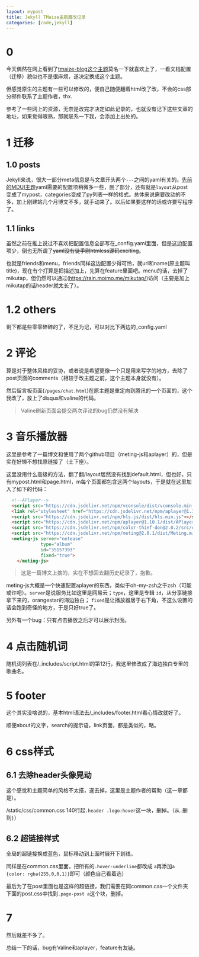 ```yaml
---
layout: mypost
title: Jekyll TMaize主题魔改记录
categories: [code,jekyll]
---
```

# 0

今天偶然在网上看到了[tmaize-blog这个主题](https://github.com/TMaize/tmaize-blog)莫名一下就喜欢上了，一看文档配置（迁移）貌似也不是很麻烦，遂决定换成这个主题。

但感觉原生的主题有一些可以修改的，便自己随便翻着html改了改，不会的css部分邮件联系了主题作者，thx.

参考了一些网上的资源，无奈是改完才决定如此记录的，也就没有记下这些文章的地址，如果觉得眼熟，那就联系一下我，会添加上出处的。

# 1 迁移
## 1.0 posts

Jekyll来说，很大一部分meta信息是与文章开头两个```---```之间的yaml有关的。[先前的MDUI主题](http://mdui.kejun.me/#/)yaml需要的配置项稍微多一些，删了部分，还有就是```layout```从post变成了mypost，categories变成了py列表一样的格式。总体来说需要改动的不多，加上刚建站几个月博文不多，就手动来了。以后如果要这样的话或许要写程序了。

## 1.1 links

虽然之前在推上说过不喜欢把配置信息全部写在_config.yaml里面，但是这边配置项少，倒也无所谓了~~yaml没有徒手刚htmlcss源码exciting~~。

也就是friends和menu，friends同样这边配置少得可怜，就url和name(原主题叫title)，现在有个打算是把描述加上，先算在feature里面吧。menu的话，去掉了mikutap，但仍然可以通过(https://rain.moimo.me/mikutap/)访问（主要是加上mikutap的话header就太长了）。

# 1.2 others

剩下都是些零零碎碎的了，不足为记，可以对比下两边的_config.yaml

# 2 评论

算是对于整体风格的妥协，或者说是希望更像一个只是用来写字的地方，去除了post页面的comments（相较于改主题之前，这个主题本身就没有）。

然后留言板页面(```/pages/chat.html```)在原主题是重定向到腾讯的一个页面的，这个我改了，放上了disqus和valine的代码。
> Valine刷新页面会提交两次评论的bug仍然没有解决

# 3 音乐播放器

这里是参考了一篇博文和使用了两个github项目（meting-js和aplayer）的，但是实在好懒不想找原链接了（土下座）。

这里没用什么高级的方法，翻了翻/layout居然没有找到default.html，但也好，只有mypost.html和page.html，m每个页面都包含这两个layouts，于是就在这里加入了如下的代码：
```html
  <!--APlayer-->
  <script src="https://cdn.jsdelivr.net/npm/vconsole/dist/vconsole.min.js"></script>
  <link rel="stylesheet" href="https://cdn.jsdelivr.net/npm/aplayer@1.10.1/dist/APlayer.min.css">
  <script src="https://cdn.jsdelivr.net/npm/hls.js/dist/hls.min.js"></script>
  <script src="https://cdn.jsdelivr.net/npm/aplayer@1.10.1/dist/APlayer.min.js"></script>
  <script src="https://cdn.jsdelivr.net/npm/color-thief-don@2.0.2/src/color-thief.js"></script>
  <script src="https://cdn.jsdelivr.net/npm/meting@2.0.1/dist/Meting.min.js"></script>
  <meting-js server="netease" 
             type="album" 
             id="35157393" 
             fixed="true">
    </meting-js>
```
> 这是一篇博文上摘的，实在不想回去翻历史纪录了，抱歉。

meting-js大概是一个快速配置aplayer的东西，类似于oh-my-zsh之于zsh（可能或许吧）。```server```是说服务比如这里是网易云；```type```，这里是专辑 ```id```，从分享链接拿下来的，orangestar的海边独白； ```fixed```是让播放器居于右下角，不这么设置的话会跑到奇怪的地方，于是只好true了。

另外有一个bug：只有点击播放之后才可以展示封面。

# 4 点击随机词

随机词列表在/_includes/script.html的第12行，我这里修改成了海边独白专里的歌曲名。

# 5 footer 

这个其实没啥说的，基本html语法去/_includes/footer.html看心情改就好了。

顺便about的文字，search的提示语，link页面，都是类似的，略。

# 6 css样式
## 6.1 去除header头像晃动

这个感觉和主题简单的风格不太搭，遂去掉，这里是主题作者的帮助（这一章都是）。

/static/css/common.css 140行起```.header .logo:hover```这一块，删掉。（从```.```删到```}```）

## 6.2 超链接样式

全局的超链接换成蓝色，鼠标移动到上面时展开下划线。

同样是在common.css里面，把所有的````.hover-underline````都改成 ```a```再添加````a {color: rgba(255,0,0,1)}````即可（颜色自己看着选）

最后为了在post里面也是这样的超链接，我们需要在同common.css一个文件夹下面的post.css中找到````.page-post a````这个块，删掉。

# 7

然后就差不多了。

总结一下的话，bug有Valine和aplayer，feature有友链。